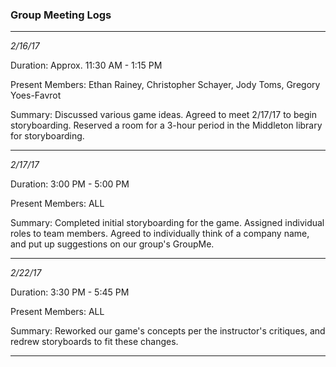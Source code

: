 ### Group Meeting Logs

---

*2/16/17*

Duration: Approx. 11:30 AM - 1:15 PM

Present Members: Ethan Rainey, Christopher Schayer, Jody Toms, Gregory Yoes-Favrot

Summary: Discussed various game ideas. Agreed to meet 2/17/17 to begin storyboarding. Reserved a room for a 3-hour period in the Middleton library for storyboarding.

---

*2/17/17*

Duration: 3:00 PM - 5:00 PM

Present Members: ALL

Summary: Completed initial storyboarding for the game. Assigned individual roles to team members. Agreed to individually think of a company name, and put up suggestions on our group's GroupMe.

---

*2/22/17*

Duration: 3:30 PM - 5:45 PM

Present Members: ALL

Summary: Reworked our game's concepts per the instructor's critiques, and redrew storyboards to fit these changes.

---